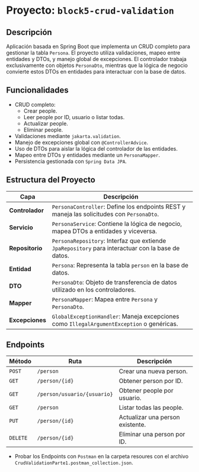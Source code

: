 # Proyecto: `block5-crud-validation`

## Descripción
Aplicación basada en Spring Boot que implementa un CRUD completo para gestionar la tabla `Persona`. El proyecto utiliza validaciones, mapeo entre entidades y DTOs, y manejo global de excepciones. El controlador trabaja exclusivamente con objetos `PersonaDto`, mientras que la lógica de negocio convierte estos DTOs en entidades para interactuar con la base de datos.

## Funcionalidades
- CRUD completo:
    - Crear people.
    - Leer people por ID, usuario o listar todas.
    - Actualizar people.
    - Eliminar people.
- Validaciones mediante `jakarta.validation`.
- Manejo de excepciones global con `@ControllerAdvice`.
- Uso de DTOs para aislar la lógica del controlador de las entidades.
- Mapeo entre DTOs y entidades mediante un `PersonaMapper`.
- Persistencia gestionada con `Spring Data JPA`.

## Estructura del Proyecto
| **Capa**             | **Descripción**                                                                                  |
|-----------------------|--------------------------------------------------------------------------------------------------|
| **Controlador**       | `PersonaController`: Define los endpoints REST y maneja las solicitudes con `PersonaDto`.       |
| **Servicio**          | `PersonaService`: Contiene la lógica de negocio, mapea DTOs a entidades y viceversa.            |
| **Repositorio**       | `PersonaRepository`: Interfaz que extiende `JpaRepository` para interactuar con la base de datos.|
| **Entidad**           | `Persona`: Representa la tabla `person` en la base de datos.                                   |
| **DTO**               | `PersonaDto`: Objeto de transferencia de datos utilizado en los controladores.                  |
| **Mapper**            | `PersonaMapper`: Mapea entre `Persona` y `PersonaDto`.                                          |
| **Excepciones**       | `GlobalExceptionHandler`: Maneja excepciones como `IllegalArgumentException` o genéricas.       |

## Endpoints
| **Método** | **Ruta**             | **Descripción**                               |
|------------|----------------------|-----------------------------------------------|
| `POST`     | `/person`           | Crear una nueva person.                     |
| `GET`      | `/person/{id}`      | Obtener person por ID.                      |
| `GET`      | `/person/usuario/{usuario}` | Obtener people por usuario.          |
| `GET`      | `/person`           | Listar todas las people.                   |
| `PUT`      | `/person/{id}`      | Actualizar una person existente.            |
| `DELETE`   | `/person/{id}`      | Eliminar una person por ID.                 |
- Probar los Endpoints con `Postman` en la carpeta resoures con el archivo `CrudValidationParte1.postman_collection.json`.

